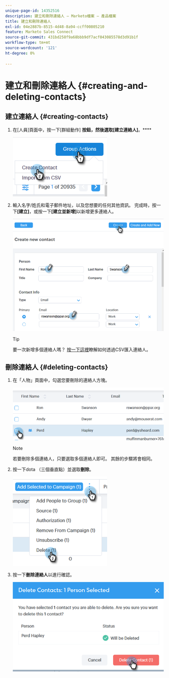 ```yaml
---
unique-page-id: 14352516
description: 建立和刪除連絡人 — Marketo檔案 — 產品檔案
title: 建立和刪除連絡人
exl-id: 04e2887b-8515-4d48-8a94-ccff00805210
feature: Marketo Sales Connect
source-git-commit: 431bd258f9a68bbb9df7acf043085578d3d91b1f
workflow-type: tm+mt
source-wordcount: '121'
ht-degree: 0%

---
```


# 建立和刪除連絡人 {#creating-and-deleting-contacts}

## 建立連絡人 {#creating-contacts}

1. 在[人員]頁面中，按一下[群組動作] **按鈕，然後選取[建立連絡人]**。****

   ![](assets/one-2.png)

1. 輸入名字/姓氏和電子郵件地址，以及您想要的任何其他資訊。 完成時，按一下&#x200B;**[建立]**，或按一下&#x200B;**[建立並新增]**&#x200B;以新增更多連絡人。

   ![](assets/two-2.png)

   >[!TIP]
   >
   >要一次新增多個連絡人嗎？ [按一下這裡](/help/marketo/product-docs/marketo-sales-connect/people/managing-contacts/import-contacts-via-csv.md)瞭解如何透過CSV匯入連絡人。

## 刪除連絡人 {#deleting-contacts}

1. 在「人物」頁面中，勾選您要刪除的連絡人方塊。

   ![](assets/three-2.png)

   >[!NOTE]
   >
   >若要刪除多個連絡人，只要選取多個連絡人即可。 其餘的步驟將會相同。

1. 按一下dota （三個垂直點）並選取&#x200B;**刪除**。

   ![](assets/four-2.png)

1. 按一下&#x200B;**刪除連絡人**&#x200B;以進行確認。

   ![](assets/five-2.png)
